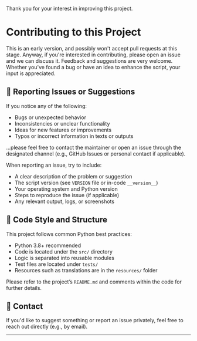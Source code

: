 Thank you for your interest in improving this project.

# Contributing to this Project

This is an early version, and possibly won't accept pull requests at this stage.
Anyway, if you're interested in contributing, please open an issue and we can discuss it.
Feedback and suggestions are very welcome. Whether you've found a bug or have an idea to enhance the script, your input is appreciated.

## 📧 Reporting Issues or Suggestions

If you notice any of the following:

- Bugs or unexpected behavior
- Inconsistencies or unclear functionality
- Ideas for new features or improvements
- Typos or incorrect information in texts or outputs

...please feel free to contact the maintainer or open an issue through the designated channel (e.g., GitHub Issues or personal contact if applicable).

When reporting an issue, try to include:

- A clear description of the problem or suggestion
- The script version (see `VERSION` file or in-code `__version__`)
- Your operating system and Python version
- Steps to reproduce the issue (if applicable)
- Any relevant output, logs, or screenshots

## 🧪 Code Style and Structure

This project follows common Python best practices:

- Python 3.8+ recommended
- Code is located under the `src/` directory
- Logic is separated into reusable modules
- Test files are located under `tests/`
- Resources such as translations are in the `resources/` folder

Please refer to the project’s `README.md` and comments within the code for further details.

## 🤝 Contact

If you'd like to suggest something or report an issue privately, feel free to reach out directly (e.g., by email).

-----------------------------------

